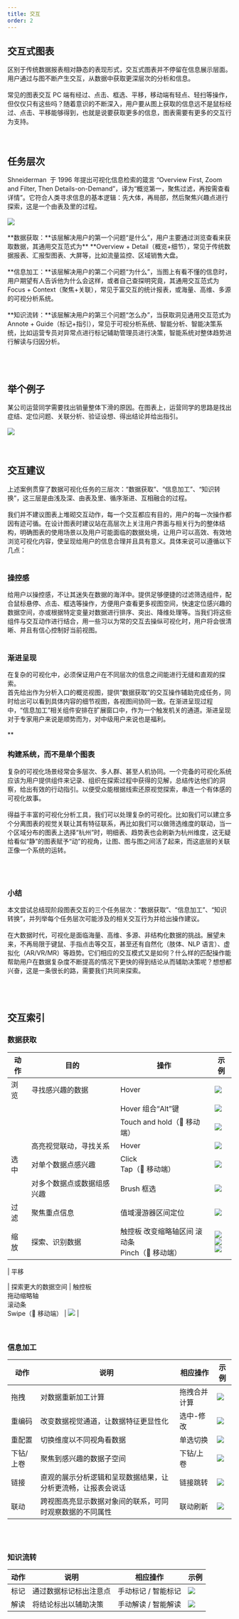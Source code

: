 ```yaml
---
title: 交互
order: 2
---
```


## 交互式图表

区别于传统数据报表相对静态的表现形式，交互式图表并不停留在信息展示层面。用户通过与图不断产生交互，从数据中获取更深层次的分析和信息。<br /> <br />常见的图表交互 PC 端有经过、点击、框选、平移，移动端有轻点、轻扫等操作，但仅仅只有这些吗？随着意识的不断深入，用户要从图上获取的信息远不是鼠标经过、点击、平移能够得到，也就是说要获取更多的信息，图表需要有更多的交互行为支持。<br /> <br /> <br />

## 任务层次

Shneiderman  于 1996 年提出可视化信息检索的箴言 “Overview First, Zoom and Filter, Then Details-on-Demand”，译为“概览第一，聚焦过滤，再按需查看详情”。它符合人类寻求信息的基本逻辑：先大体，再局部，然后聚焦兴趣点进行探索，这是一个由表及里的过程。<br /> <br />![](https://cdn.nlark.com/lark/0/2018/jpeg/355/1536801429626-9e5bb237-0314-4a94-9da4-6150bbc634db.jpeg#align=left&display=inline&height=257&margin=%5Bobject%20Object%5D&originHeight=522&originWidth=1520&status=done&style=none&width=747)<br /> <br />**数据获取：**该层解决用户的第一个问题“是什么”，用户主要通过浏览查看来获取数据，其通用交互范式为\*\* **Overview + Detail（概览+细节），常见于传统数据报表、汇报型图表、大屏等，比如流量监控、区域销售大盘。<br /> <br />**信息加工：**该层解决用户的第二个问题“为什么”，当图上有看不懂的信息时，用户期望有人告诉他为什么会这样，或者自己查探明究竟，其通用交互范式为 Focus + Context（聚焦+关联），常见于富交互的统计报表，或海量、高维、多源的可视分析系统。<br /> <br />**知识流转：\*\*该层解决用户的第三个问题“怎么办”，当获取洞见通用交互范式为 Annote + Guide（标记+指引），常见于可视分析系统、智能分析、智能决策系统，比如运营专员对异常点进行标记辅助管理员进行决策，智能系统对整体趋势进行解读与归因分析。<br /> <br /> <br /> <br />

## 举个例子

某公司运营同学需要找出销量整体下滑的原因。在图表上，运营同学的思路是找出症结、定位问题、关联分析、验证设想、得出结论并给出指引。<br /> <br />![](https://cdn.nlark.com/lark/0/2018/jpeg/355/1536490710132-91f05aed-7b1d-4dc0-a6f7-5b03c68d4ccf.jpeg#align=left&display=inline&height=998&margin=%5Bobject%20Object%5D&originHeight=2030&originWidth=1520&status=done&style=none&width=747)<br /> <br /> <br />

## 交互建议

上述案例贯穿了数据可视化任务的三层次：“数据获取”、“信息加工”、“知识转换”，这三层是由浅及深、由表及里、循序渐进、互相融合的过程。<br /> <br />我们并不建议图表上堆砌交互动作，每一个交互都应有目的，用户的每一次操作都因有迹可循。在设计图表时建议站在高层次上关注用户界面与相关行为的整体结构，明确图表的使用场景以及用户可能面临的数据处境，让用户可以高效、有效地浏览可视化内容，使呈现给用户的信息合理并且具有意义。具体来说可以遵循以下几点：<br /> <br />

### 操控感

给用户以操控感，不让其迷失在数据的海洋中。提供足够便捷的过滤筛选组件，配合鼠标悬停、点击、框选等操作，方便用户查看更多视图空间，快速定位感兴趣的数据空间，亦或根据特定变量对数据进行排序、突出、降维处理等。当我们将这些组件与交互动作进行结合，用一些习以为常的交互去操纵可视化时，用户将会很清晰、并且有信心控制好当前视图。<br /> <br />

### 渐进呈现

在复杂的可视化中，必须保证用户在不同层次的信息之间能进行无缝和直观的探索。<br />首先给出作为分析入口的概览视图，提供“数据获取”的交互操作辅助完成任务，同时给出可以看到具体内容的细节视图，各视图间协同一致。在渐进呈现过程中，“信息加工”相关组件安排在扩展窗口中，作为一个触发机关的通道。渐进呈现对于专家用户来说是顺势而为，对中级用户来说也是福利。<br /> <br />\*\*

### 构建系统，而不是单个图表

复杂的可视化场景经常会多层次、多人群、甚至人机协同。一个完备的可视化系统应该为用户提供组件来记录、组织在探索过程中获得的见解，总结传达他们的洞察，给出有效的行动指引。以便受众能根据线索还原视觉探索，串连一个有体感的可视化故事。<br /> <br />得益于丰富的可视化分析工具，我们可以处理复杂的可视化。比如我们可以建立多个分离图表的视觉关联让其有特征联系，再比如我们可以做筛选维度的联动，当一个区域分布的图表上选择“杭州”时，明细表、趋势表也会刷新为杭州维度，这无疑给看似“静”的图表赋予“动”的视角，让图、图与图之间活了起来，而这底层的关联正像一个系统的运转。<br /> <br /> <br /> <br />

### 小结

本文尝试总结现阶段图表交互的三个任务层次：“数据获取”、“信息加工”、“知识转换”，并列举每个任务层次可能涉及的相关交互行为并给出操作建议。<br /> <br />在大数据时代，可视化是面临海量、高维、多源、非结构化数据的挑战。展望未来，不再局限于键鼠、手指点击等交互，甚至还有自然化（肢体、NLP 语言）、虚拟化（AR/VR/MR）等趋势。它们相应的交互模式又是如何？什么样的匹配操作能帮助用户在数据复杂度不断提高的情况下更快的得到结论从而辅助决策呢？想想都兴奋，这是一条很长的路，需要我们共同来探索。<br /> <br /> <br /> <br />

## 交互索引

### 数据获取

| **动作** | **目的** | **操作** | **示例** |
| --- | --- | --- | --- |
| 浏览 | 寻找感兴趣的数据 | Hover | ![](https://cdn.nlark.com/lark/0/2018/gif/355/1535944090875-4475b4c1-8380-4710-815d-8d0d60f1aa66.gif#width=166) |
|  |  | Hover 组合“Alt”键 | ![](https://cdn.nlark.com/lark/0/2018/gif/355/1535957901914-281e5400-89a5-4e27-b701-7c8ea7bf6d7d.gif#width=166) |
|  |  | Touch and hold（📱 移动端） | ![](https://cdn.nlark.com/lark/0/2018/gif/355/1535959699578-e7e02fa8-9267-4e92-b60f-0bc16eaf012e.gif#width=166) |
|  | 高亮视觉联动，寻找关系 | Hover | ![](https://cdn.nlark.com/lark/0/2018/gif/355/1535958789517-1b068189-5193-4479-963c-9bc1e05a166d.gif#width=166) |
| 选中 | 对单个数据点感兴趣 | Click<br />Tap（📱 移动端） | ![](https://cdn.nlark.com/lark/0/2018/png/355/1535960536310-070424c4-2b73-420d-8192-430c75dbc52a.png#width=166) |
|  | 对多个数据点或数据组感兴趣 | Brush 框选 | ![](https://cdn.nlark.com/lark/0/2018/png/355/1533262943927-475f1914-7848-4a72-b7e3-9b953ac34b44.png#width=166) |
| 过滤 | 聚焦重点信息 | 值域漫游器区间定位 | ![](https://cdn.nlark.com/lark/0/2018/gif/355/1535962287470-a9fc28b2-b734-48f4-a256-01d63a5e6314.gif#width=166) |
| 缩放 | 探索、识别数据 | 触控板 改变缩略轴区间 滚动条<br />Pinch（📱 移动端） | ![](https://cdn.nlark.com/lark/0/2018/gif/355/1535961270989-9d15d544-97b9-4021-9480-854223f88f5c.gif#width=166)<br />![](https://cdn.nlark.com/lark/0/2018/gif/355/1535961125605-8b2cfacd-11e9-4cb0-86b7-297cf5205978.gif#width=166)<br />![](https://cdn.nlark.com/lark/0/2018/gif/355/1535960822489-1e3b07c1-ee6a-4402-8fe3-c310193b2c5b.gif#width=166) |

| 平移

| 探索更大的数据空间 | 触控板<br />拖动缩略轴<br />滚动条<br />Swipe（📱 移动端） | ![](https://cdn.nlark.com/lark/0/2018/gif/355/1535961561276-68a840a2-bdc4-4e8c-b4af-f2212c9e2728.gif#width=166) |

<br />

### 信息加工

| **动作** | **说明** | **相应操作** | **示例** |
| --- | --- | --- | --- |
| 拖拽 | 对数据重新加工计算 | 拖拽合并计算 | ![](https://cdn.nlark.com/yuque/0/2018/png/100257/1544058529953-bfa21692-f771-4ddf-9f29-19130cbcd5c6.png#width=85) |
| 重编码 | 改变数据视觉通道，让数据特征更显性化 | 选中-修改 | ![](https://cdn.nlark.com/yuque/0/2018/png/100257/1544058540562-81230954-bef8-4f88-b60a-fb06a4873b1d.png#width=93) |
| 重配置 | 切换维度以不同视角看数据 | 单选切换 | ![](https://cdn.nlark.com/yuque/0/2018/png/100257/1544058549237-5153e76a-e86d-4b4e-b17b-95143be7e1a4.png#width=166) |
| 下钻/上卷 | 聚焦到感兴趣的数据子空间 | 下钻/上卷 | ![](https://cdn.nlark.com/yuque/0/2018/png/100257/1544058556136-fcbe6945-2c3e-474b-82d2-a020b5fb2a44.png#width=166) |
| 链接 | 直观的展示分析逻辑和呈现数据结果，让分析更流畅，让报表会说话 | 链接跳转 | ![](https://cdn.nlark.com/yuque/0/2018/png/100257/1544058566146-e9d9884c-b32f-4442-a118-c3205872089d.png#width=166) |
| 联动 | 跨视图高亮显示数据对象间的联系，可同时观察数据的不同属性 | 联动刷新 | ![](https://cdn.nlark.com/yuque/0/2018/gif/100257/1544058571899-96d02d4d-2fdc-45e1-aecc-01a1ff9b0c61.gif#width=166) |

<br />
<br />

### 知识流转

| **动作** | **说明** | **相应操作** | **示例** |
| --- | --- | --- | --- |
| 标记 | 通过数据标记标出注意点 | 手动标记 / 智能标记 | ![](https://cdn.nlark.com/yuque/0/2018/png/100257/1544058449187-a962c3a5-b024-4371-8362-e160036fee24.png#width=166) |
| 解读 | 将结论标出以辅助决策 | 手动解读 / 智能解读 | ![](https://cdn.nlark.com/yuque/0/2018/png/100257/1544058460105-04050dba-c304-4e88-831a-3aa9ffb35788.png#width=166) |

<br />
